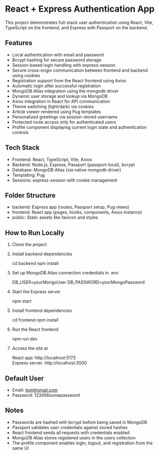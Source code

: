 # React + Express Authentication App

This project demonstrates full-stack user authentication using React, Vite, TypeScript on the frontend, and Express with Passport on the backend.

## Features

- Local authentication with email and password
- Bcrypt hashing for secure password storage
- Session-based login handling with express-session
- Secure cross-origin communication between frontend and backend using cookies
- Registration support from the React frontend using Axios
- Automatic login after successful registration
- MongoDB Atlas integration using the mongodb driver
- Dynamic user storage and lookup via MongoDB
- Axios integration in React for API communication
- Theme switching (light/dark) via cookies
- Article viewer rendered using Pug templates
- Personalized greetings via session-stored username
- Protected route access only for authenticated users
- Profile component displaying current login state and authentication controls

## Tech Stack

- Frontend: React, TypeScript, Vite, Axios
- Backend: Node.js, Express, Passport (passport-local), bcrypt
- Database: MongoDB Atlas (via native mongodb driver)
- Templating: Pug
- Sessions: express-session with cookie management

## Folder Structure

- backend: Express app (routes, Passport setup, Pug views)
- frontend: React app (pages, hooks, components, Axios instance)
- public: Static assets like favicon and styles

## How to Run Locally

1. Clone the project

2. Install backend dependencies

   cd backend
   npm install

3. Set up MongoDB Atlas connection credentials in .env

   DB_USER=yourMongoUser
   DB_PASSWORD=yourMongoPassword

4. Start the Express server

   npm start

5. Install frontend dependencies

   cd frontend
   npm install

6. Run the React frontend

   npm run dev

7. Access the site at

   React app: http://localhost:5173  
   Express server: http://localhost:3000

## Default User

- Email: test@gmail.com
- Password: 123456somepassword

## Notes

- Passwords are hashed with bcrypt before being saved in MongoDB
- Passport validates user credentials against stored hashes
- React frontend sends all requests with credentials enabled
- MongoDB Atlas stores registered users in the users collection
- The profile component enables login, logout, and registration from the same UI
